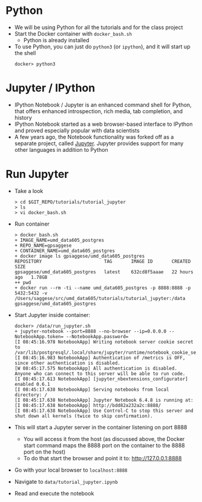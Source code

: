 # Python

- We will be using Python for all the tutorials and for the class project
- Start the Docker container with `docker_bash.sh`
  - Python is already installed
- To use Python, you can just do `python3` (or `ipython`), and it will start up the
  shell
  ```
  docker> python3
  ```

# Jupyter / IPython

- IPython Notebook / Jupyter is an enhanced command shell for Python, that offers
  enhanced introspection, rich media, tab completion, and history
- IPython Notebook started as a web browser-based interface to IPython and
  proved especially popular with data scientists
- A few years ago, the Notebook functionality was forked off as a separate project,
  called [Jupyter](http://jupyter.org/). Jupyter provides support for many other
  languages in addition to Python

# Run Jupyter

- Take a look
  ```
  > cd $GIT_REPO/tutorials/tutorial_jupyter
  > ls
  > vi docker_bash.sh 
  ```

- Run container
  ```
  > docker_bash.sh
  + IMAGE_NAME=umd_data605_postgres
  + REPO_NAME=gpsaggese
  + CONTAINER_NAME=umd_data605_postgres
  + docker image ls gpsaggese/umd_data605_postgres
  REPOSITORY                       TAG       IMAGE ID       CREATED        SIZE
  gpsaggese/umd_data605_postgres   latest    632cd8f5aaae   22 hours ago   1.78GB
  ++ pwd
  + docker run --rm -ti --name umd_data605_postgres -p 8888:8888 -p 5432:5432 -v /Users/saggese/src/umd_data605/tutorials/tutorial_jupyter:/data gpsaggese/umd_data605_postgres
  ```

- Start Jupyter inside container:
  ```
  docker> /data/run_jupyter.sh
  + jupyter-notebook --port=8888 --no-browser --ip=0.0.0.0 --NotebookApp.token= --NotebookApp.password=
  [I 08:45:16.978 NotebookApp] Writing notebook server cookie secret to /var/lib/postgresql/.local/share/jupyter/runtime/notebook_cookie_secret
  [I 08:45:16.983 NotebookApp] Authentication of /metrics is OFF, since other authentication is disabled.
  [W 08:45:17.575 NotebookApp] All authentication is disabled.  Anyone who can connect to this server will be able to run code.
  [I 08:45:17.613 NotebookApp] [jupyter_nbextensions_configurator] enabled 0.6.1
  [I 08:45:17.638 NotebookApp] Serving notebooks from local directory: /
  [I 08:45:17.638 NotebookApp] Jupyter Notebook 6.4.8 is running at:
  [I 08:45:17.638 NotebookApp] http://bdd82a232a2c:8888/
  [I 08:45:17.638 NotebookApp] Use Control-C to stop this server and shut down all kernels (twice to skip confirmation).
  ```

- This will start a Jupyter server in the container listening on port 8888
    - You will access it from the host (as discussed above, the Docker start command
      maps the 8888 port on the container to the 8888 port on the host)
    - To do that start the browser and point it to: http://127.0.0.1:8888

- Go with your local browser to `localhost:8888`

- Navigate to `data/tutorial_jupyter.ipynb`

- Read and execute the notebook
